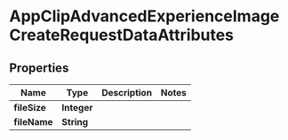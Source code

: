

# AppClipAdvancedExperienceImageCreateRequestDataAttributes


## Properties

| Name | Type | Description | Notes |
|------------ | ------------- | ------------- | -------------|
|**fileSize** | **Integer** |  |  |
|**fileName** | **String** |  |  |



